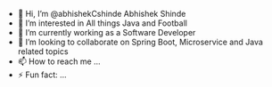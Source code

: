 - 👋 Hi, I’m @abhishekCshinde Abhishek Shinde
- 👀 I’m interested in All things Java and Football
- 🌱 I’m currently working as a Software Developer
- 💞️ I’m looking to collaborate on Spring Boot, Microservice and Java related topics
- 📫 How to reach me ...
- ⚡ Fun fact: ...

<!---
abhishekCshinde/abhishekCshinde is a ✨ special ✨ repository because its `README.md` (this file) appears on your GitHub profile.
You can click the Preview link to take a look at your changes.
--->
